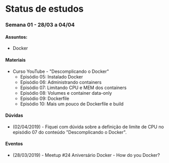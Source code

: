# Status de estudos

### Semana 01 - 28/03 a 04/04
#### Assuntos:
- Docker

#### Materiais

  - Curso YouTube - "Descomplicando o Docker"
    - Episódio 05: Instalado Docker
    - Episódio 06: Administrando containers
    - Episódio 07: Limitando CPU e MEM dos containers
    - Episódio 08: Volumes e container data-only
    - Episódio 09: Dockerfile
    - Episódio 10: Mais um pouco de Dockerfile e build

#### Dúvidas
  - (02/04/2019) - Fiquei com dúvida sobre a definição de limite de CPU no episódio  07 do conteúdo "Descomplicando o Docker".

#### Eventos
  - (28/03/2019) - Meetup #24 Aniversário Docker - How do you Docker?

